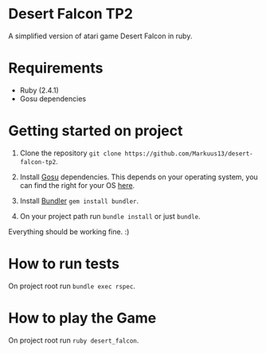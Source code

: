 # Desert Falcon TP2
A simplified version of atari game Desert Falcon in ruby.

# Requirements
- Ruby (2.4.1)
- Gosu dependencies

# Getting started on project
1. Clone the repository `git clone https://github.com/Markuus13/desert-falcon-tp2`.

2. Install [Gosu](https://github.com/gosu/gosu) dependencies.
This depends on your operating system, you can find the right for your OS [here](https://github.com/gosu/gosu/wiki).

3. Install [Bundler](http://bundler.io/) `gem install bundler`.

4. On your project path run `bundle install` or just `bundle`.

Everything should be working fine. :)

# How to run tests
On project root run `bundle exec rspec`.

# How to play the Game
On project root run `ruby desert_falcon`.
